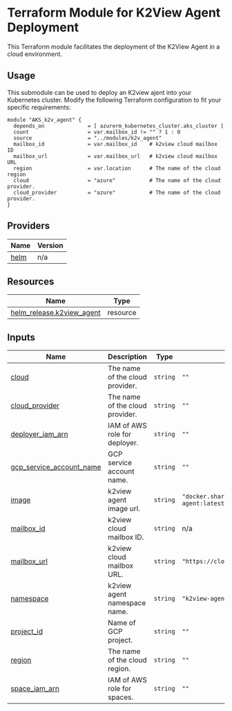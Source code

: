 # Terraform Module for K2View Agent Deployment
This Terraform module facilitates the deployment of the K2View Agent in a cloud environment.

## Usage
This submodule can be used to deploy an K2view ajent into your Kubernetes cluster. Modify the following Terraform configuration to fit your specific requirements:
```hcl
module "AKS_k2v_agent" {
  depends_on              = [ azurerm_kubernetes_cluster.aks_cluster ]
  count                   = var.mailbox_id != "" ? 1 : 0
  source                  = "../modules/k2v_agent"
  mailbox_id              = var.mailbox_id    # k2view cloud mailbox ID
  mailbox_url             = var.mailbox_url   # k2view cloud mailbox URL
  region                  = var.location      # The name of the cloud region
  cloud                   = "azure"           # The name of the cloud provider.
  cloud_provider          = "azure"           # The name of the cloud provider.
}
```

## Providers
| Name | Version |
|------|---------|
| <a name="provider_helm"></a> [helm](#provider\_helm) | n/a |


## Resources
| Name | Type |
|------|------|
| [helm_release.k2view_agent](https://registry.terraform.io/providers/hashicorp/helm/latest/docs/resources/release) | resource |

## Inputs
| Name | Description | Type | Default | Required |
|------|-------------|------|---------|:--------:|
| <a name="input_cloud"></a> [cloud](#input\_cloud) | The name of the cloud provider. | `string` | `""` | no |
| <a name="input_cloud_provider"></a> [cloud\_provider](#input\_cloud\_provider) | The name of the cloud provider. | `string` | `""` | no |
| <a name="input_deployer_iam_arn"></a> [deployer\_iam\_arn](#input\_deployer\_iam\_arn) | IAM of AWS role for deployer. | `string` | `""` | no |
| <a name="input_gcp_service_account_name"></a> [gcp\_service\_account\_name](#input\_gcp\_service\_account\_name) | GCP service account name. | `string` | `""` | no |
| <a name="input_image"></a> [image](#input\_image) | k2view agent image url. | `string` | `"docker.share.cloud.k2view.com/k2view/k2v-agent:latest"` | no |
| <a name="input_mailbox_id"></a> [mailbox\_id](#input\_mailbox\_id) | k2view cloud mailbox ID. | `string` | n/a | yes |
| <a name="input_mailbox_url"></a> [mailbox\_url](#input\_mailbox\_url) | k2view cloud mailbox URL. | `string` | `"https://cloud.k2view.com/api/mailbox"` | no |
| <a name="input_namespace"></a> [namespace](#input\_namespace) | k2view agent namespace name. | `string` | `"k2view-agent"` | no |
| <a name="input_project"></a> [project\_id](#input\_project) | Name of GCP project. | `string` | `""` | no |
| <a name="input_region"></a> [region](#input\_region) | The name of the cloud region. | `string` | `""` | no |
| <a name="input_space_iam_arn"></a> [space\_iam\_arn](#input\_space\_iam\_arn) | IAM of AWS role for spaces. | `string` | `""` | no |
